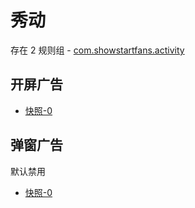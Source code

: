 # 秀动

存在 2 规则组 - [com.showstartfans.activity](/src/apps/com.showstartfans.activity.ts)

## 开屏广告

- [快照-0](https://i.gkd.li/import/12894279)

## 弹窗广告

默认禁用

- [快照-0](https://i.gkd.li/import/13670432)
